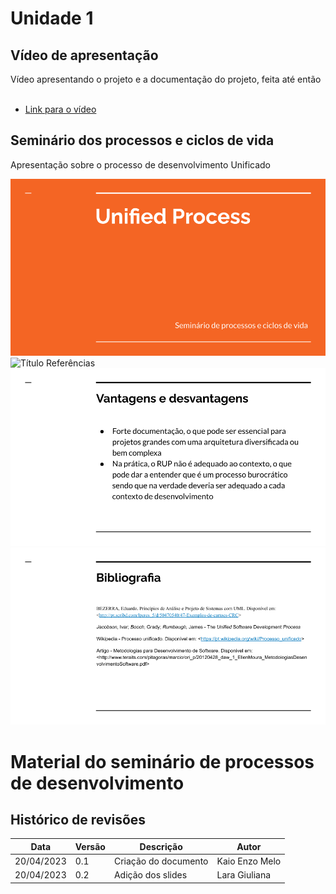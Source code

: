 # Unidade 1

## Vídeo de apresentação

Vídeo apresentando o projeto e a documentação do projeto, feita até então</br></br>
* [Link para o vídeo](https://)

## Seminário dos processos e ciclos de vida

Apresentação sobre o processo de desenvolvimento Unificado

![Título](capa-seminario.png)
![Título Referências](uniunified-process.png)
![Vantagens/Desvantagens Unificado](vantagens.png)
![Refências](bibliografia.png)

# Material do seminário de processos de desenvolvimento

## Histórico de revisões

| Data | Versão | Descrição | Autor |
|---|---|---|---|
| 20/04/2023 | 0.1 | Criação do documento | Kaio Enzo Melo 
| 20/04/2023 | 0.2 | Adição dos slides | Lara Giuliana
